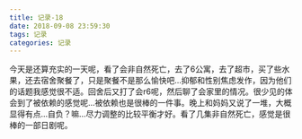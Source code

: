 ```yaml
---
title: 记录-18
date: 2018-09-08 23:59:30
tags: 记录
categories: 记录
---
```

今天是还算充实的一天呢，看了会非自然死亡，去了6公寓，去了超市，买了些水果，还去宿舍聚餐了，只是聚餐不是那么愉快吧…抑郁和性别焦虑发作，因为他们的话题我感觉很不适。回舍后又打了会r6呢，然后聊了会家里的情况。很少见的体会到了被依赖的感觉呢…被依赖也是很棒的一件事。晚上和妈妈又说了一堆，大概显得有点...自负？嘛…尽力调整的比较平衡才好。看了几集非自然死亡，感觉是很棒的一部日剧呢。